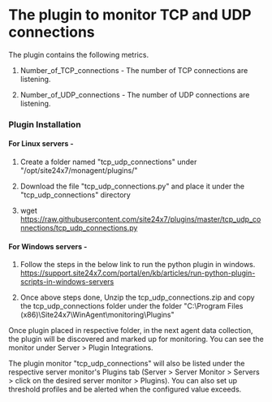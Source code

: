 # The plugin to monitor TCP and UDP connections

The plugin contains the following metrics.

1. Number_of_TCP_connections - 
      The number of TCP connections are listening.

2. Number_of_UDP_connections - 
      The number of UDP connections are listening.
      
### Plugin Installation

#### For Linux servers - 

1. Create a folder named "tcp_udp_connections" under "/opt/site24x7/monagent/plugins/" 

2. Download the file "tcp_udp_connections.py" and place it under the "tcp_udp_connections" directory

3. wget https://raw.githubusercontent.com/site24x7/plugins/master/tcp_udp_connections/tcp_udp_connections.py


#### For Windows servers - 

1. Follow the steps in the below link to run the python plugin in windows.
https://support.site24x7.com/portal/en/kb/articles/run-python-plugin-scripts-in-windows-servers

2. Once above steps done, Unzip the tcp_udp_connections.zip and copy the tcp_udp_connections folder under the folder "C:\Program Files (x86)\Site24x7\WinAgent\monitoring\Plugins"

Once plugin placed in respective folder, in the next agent data collection, the plugin will be discovered and marked up for monitoring. You can see the monitor under Server > Plugin Integrations.

The plugin monitor "tcp_udp_connections" will also be listed under the respective server monitor's Plugins tab (Server > Server Monitor > Servers > click on the desired server monitor > Plugins). You can also set up threshold profiles and be alerted when the configured value exceeds.
